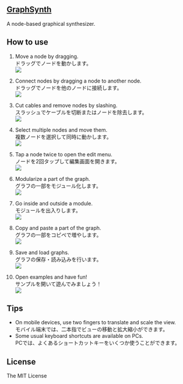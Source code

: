 [GraphSynth](https://saharan.github.io/GraphSynth/)
--

A node-based graphical synthesizer.

## How to use
1. Move a node by dragging.  
ドラッグでノードを動かします。  
![](./tutorial/move.gif)

1. Connect nodes by dragging a node to another node.  
ドラッグでノードを他のノードに接続します。  
![](./tutorial/connect.gif)

1. Cut cables and remove nodes by slashing.  
スラッシュでケーブルを切断またはノードを除去します。  
![](./tutorial/slash.gif)

1. Select multiple nodes and move them.  
複数ノードを選択して同時に動かします。  
![](./tutorial/select.gif)

1. Tap a node twice to open the edit menu.  
ノードを2回タップして編集画面を開きます。  
![](./tutorial/edit.gif)

1. Modularize a part of the graph.  
グラフの一部をモジュール化します。  
![](./tutorial/modularize.gif)

1. Go inside and outside a module.  
モジュールを出入りします。  
![](./tutorial/inout.gif)

1. Copy and paste a part of the graph.  
グラフの一部をコピペで増やします。  
![](./tutorial/copy.gif)

1. Save and load graphs.  
グラフの保存・読み込みを行います。  
![](./tutorial/save.gif)

1. Open examples and have fun!  
サンプルを開いて遊んでみましょう！  
![](./tutorial/examples.gif)


## Tips
* On mobile devices, use two fingers to translate and scale the view.  
モバイル端末では、二本指でビューの移動と拡大縮小ができます。
* Some usual keyboard shortcuts are available on PCs.  
PCでは、よくあるショートカットキーをいくつか使うことができます。

## License
The MIT License
